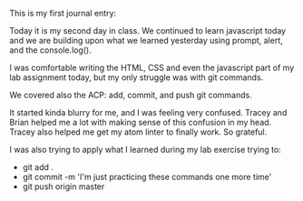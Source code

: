 This is my first journal entry:

Today it is my second day in class. We continued to learn javascript today and we are building upon what we learned yesterday using prompt, alert, and the console.log().

I was comfortable writing the HTML, CSS and even the javascript part of my lab assignment today, but my only struggle was with git commands.

We covered also the ACP: add, commit, and push git commands.

It started kinda blurry for me, and I was feeling very confused. Tracey and Brian helped me a lot with making sense of this confusion in my head. Tracey also helped me get my atom linter to finally work. So grateful.

I was also trying to apply what I learned during my lab exercise trying to:
- git add .
- git commit -m 'I'm just practicing these commands one more time'
- git push origin master

